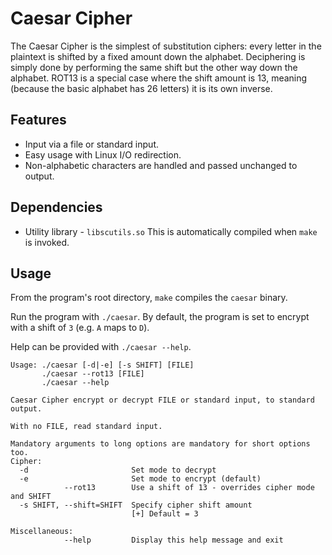 # Caesar Cipher

The Caesar Cipher is the simplest of substitution ciphers: every letter in the plaintext is shifted by a fixed amount down the alphabet. Deciphering is simply done by performing the same shift but the other way down the alphabet. ROT13 is a special case where the shift amount is 13, meaning (because the basic alphabet has 26 letters) it is its own inverse.

## Features
- Input via a file or standard input.
- Easy usage with Linux I/O redirection.
- Non-alphabetic characters are handled and passed unchanged to output.

## Dependencies
- Utility library - `libscutils.so`
  This is automatically compiled when `make` is invoked.

## Usage
From the program's root directory, `make` compiles the `caesar` binary.

Run the program with `./caesar`. By default, the program is set to encrypt with a shift of `3` (e.g. `A` maps to `D`).

Help can be provided with `./caesar --help`.

```
Usage: ./caesar [-d|-e] [-s SHIFT] [FILE]
       ./caesar --rot13 [FILE]
       ./caesar --help

Caesar Cipher encrypt or decrypt FILE or standard input, to standard output.

With no FILE, read standard input.

Mandatory arguments to long options are mandatory for short options too.
Cipher:
  -d                       Set mode to decrypt
  -e                       Set mode to encrypt (default)
            --rot13        Use a shift of 13 - overrides cipher mode and SHIFT
  -s SHIFT, --shift=SHIFT  Specify cipher shift amount
                           [+] Default = 3

Miscellaneous:
            --help         Display this help message and exit

```